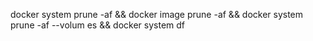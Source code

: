 docker system prune -af && docker image prune -af && docker system prune -af --volum
es && docker system df
